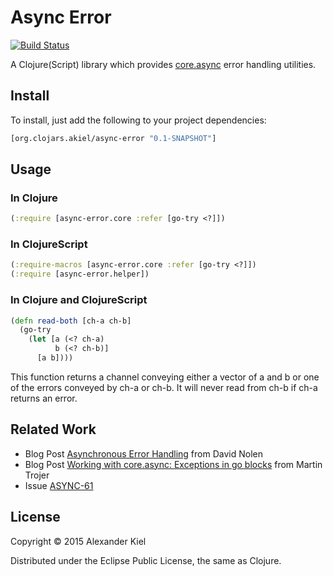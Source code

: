 # Async Error

[![Build Status](https://travis-ci.org/alexanderkiel/async-error.svg?branch=master)](https://travis-ci.org/alexanderkiel/async-error)

A Clojure(Script) library which provides [core.async][1] error handling 
utilities.

## Install

To install, just add the following to your project dependencies:

```clojure
[org.clojars.akiel/async-error "0.1-SNAPSHOT"]
```

## Usage

### In Clojure

```clojure
(:require [async-error.core :refer [go-try <?]])
```

### In ClojureScript

```clojure
(:require-macros [async-error.core :refer [go-try <?]])
(:require [async-error.helper])
```

### In Clojure and ClojureScript

```clojure
(defn read-both [ch-a ch-b]
  (go-try
    (let [a (<? ch-a)
          b (<? ch-b)]
      [a b])))
```

This function returns a channel conveying either a vector of a and b or one of
the errors conveyed by ch-a or ch-b. It will never read from ch-b if ch-a 
returns an error.

## Related Work

* Blog Post [Asynchronous Error Handling][2] from David Nolen
* Blog Post [Working with core.async: Exceptions in go blocks][3] from Martin Trojer
* Issue [ASYNC-61][4]


## License

Copyright © 2015 Alexander Kiel

Distributed under the Eclipse Public License, the same as Clojure.

[1]: <https://github.com/clojure/core.async>
[2]: <http://swannodette.github.io/2013/08/31/asynchronous-error-handling/>
[3]: <http://martintrojer.github.io/clojure/2014/03/09/working-with-coreasync-exceptions-in-go-blocks/>
[4]: <http://dev.clojure.org/jira/browse/ASYNC-61>
